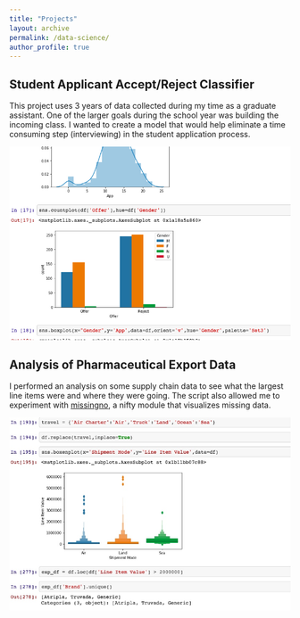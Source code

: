 ```yaml
---
title: "Projects"
layout: archive
permalink: /data-science/
author_profile: true
---
```


## Student Applicant Accept/Reject Classifier
This project uses 3 years of data collected during my time as a graduate assistant. One of the larger goals during the school
year was building the incoming class. I wanted to create a model that would help eliminate a time consuming step (interviewing) in the student application process.

[<img src="/images/HonorsClassifier.jpg">](https://github.com/cmflynn13/projects/blob/master/honors_classifier/script.ipynb)

## Analysis of Pharmaceutical Export Data
I performed an analysis on some supply chain data to see what the largest line items were and where they were going. The script
also allowed me to experiment with [missingno](https://github.com/ResidentMario/missingno), a nifty module that visualizes
missing data.

[<img src="/images/ExportAnalysis.jpg">](https://github.com/cmflynn13/projects/blob/master/pharam_export_data/Visualizing%20Pharma%20Export%20Data%20(1).ipynb)
